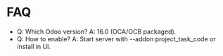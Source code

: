 # FAQ

- Q: Which Odoo version? A: 16.0 (OCA/OCB packaged).
- Q: How to enable? A: Start server with --addon project_task_code or install in UI.
